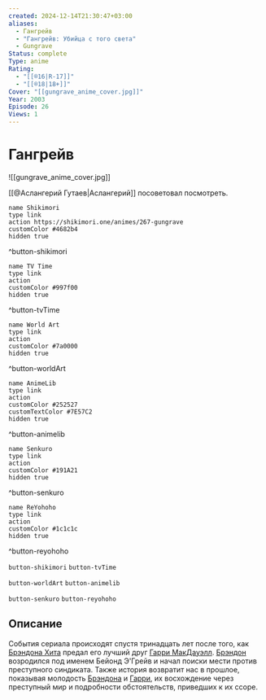 ```yaml
---
created: 2024-12-14T21:30:47+03:00
aliases:
  - Гангрейв
  - "Гангрейв: Убийца с того света"
  - Gungrave
Status: complete
Type: anime
Rating:
  - "[[®️16|R-17]]"
  - "[[®️18|18+]]"
Cover: "[[gungrave_anime_cover.jpg]]"
Year: 2003
Episode: 26
Views: 1
---
```


# Гангрейв

![[gungrave_anime_cover.jpg]]

[[@Аслангерий Гутаев|Аслангерий]] посоветовал посмотреть.

```button
name Shikimori
type link
action https://shikimori.one/animes/267-gungrave
customColor #4682b4
hidden true
```
^button-shikimori

```button
name TV Time
type link
action 
customColor #997f00
hidden true
```
^button-tvTime

```button
name World Art
type link
action 
customColor #7a0000
hidden true
```
^button-worldArt

```button
name AnimeLib
type link
action 
customColor #252527
customTextColor #7E57C2
hidden true
```
^button-animelib

```button
name Senkuro
type link
action 
customColor #191A21
hidden true
```
^button-senkuro

```button
name ReYohoho
type link
action 
customColor #1c1c1c
hidden true
```
^button-reyohoho



`button-shikimori` `button-tvTime`

`button-worldArt` `button-animelib`

`button-senkuro` `button-reyohoho`



## Описание

События сериала происходят спустя тринадцать лет после того, как [Брэндона Хита](https://shikimori.one/characters/415-brandon-heat) предал его лучший друг [Гарри МакДауэлл](https://shikimori.one/characters/1610-harry-mcdowell). [Брэндон](https://shikimori.one/characters/415-brandon-heat) возродился под именем Бейонд Э'Грейв и начал поиски мести против преступного синдиката. Также история возвратит нас в прошлое, показывая молодость [Брэндона](https://shikimori.one/characters/415-brandon-heat) и [Гарри](https://shikimori.one/characters/1610-harry-mcdowell), их восхождение через преступный мир и подробности обстоятельств, приведших к их ссоре.
